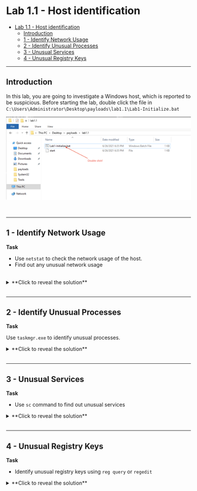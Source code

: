 # Lab 1.1 - Host identification

- [Lab 1.1 - Host identification](#lab-11---host-identification)
  - [Introduction](#introduction)
  - [1 - Identify Network Usage](#1---identify-network-usage)
  - [2 - Identify Unusual Processes](#2---identify-unusual-processes)
  - [3 - Unusual Services](#3---unusual-services)
  - [4 - Unusual Registry Keys](#4---unusual-registry-keys)

---

## Introduction

In this lab, you are going to investigate a Windows host, which is reported to be suspicious. Before starting the lab, double click the file in `C:\Users\Administrator\Desktop\payloads\lab1.1\Lab1-Initialize.bat`

![](images/lab-1-1-00.png)

<br/>

---

## 1 - Identify Network Usage

**Task**

- Use `netstat` to check the network usage of the host.
- Find out any unusual network usage

<br/>

<details>
  <summary>**Click to reveal the solution**</summary>

  This first part is a proof-of-concept, which shows you show the Windows commands in this exercise can reveal a listening port and the corresponding process. 

  You can use `netstat` for checking network usage on a Windows host.

  As a baseline, first run `cmd.exe` as admin, and then run `netstat -na`:

  ![01](images/lab-1-1-01.png)

  <br/>

  Next, create a netcat listener on the host. Use the command prompt and enter the following commands:

  - `ubuntu2004`
  - `nc -lp 10000`

  ![02](images/lab-1-1-02.png)

  This command will run in a Ubuntu container and create a TCP listener on tcp/10000.

  <br/>

  Then again, run `netstat -na`:

  ![03](images/lab-1-1-03.png)

  <br/>

  We can also check the process ID for the executables using the TCP/UDP ports using `netstat -ano`:

  ![04](images/lab-1-1-04.png)

  <br/>

  You can also run `netstat -nao 5` to make it refreshes every 5 seconds.

  <br/>

  Next, run `netstat -naob` to see the EXE and DLLs associated with each listening port.

  ![05](images/lab-1-1-05.png)

  <br/>

  As you can see in this exercise, the Ubuntu container's listening port `tcp/10000` is revealed.

  <br/>

  Additionally, you will notice there are some unusual network connections:

  1. `ChromeUpdate.exe` listening on `tcp/2222`
  2. `WindowsDefender.exe` having a connection to `172.31.15.180:4444`

  At this point, you have already identified abnormal network usage on the host.

  <br/>


  You may close all of the command prompts after this.

</details>

<br/>

---

## 2 - Identify Unusual Processes

**Task**

Use `taskmgr.exe` to identify unusual processes.

<details>
  <summary>**Click to reveal the solution**</summary>

  On a CMD prompt, run `taskmgr.exe /v`:

  ![](images/lab-1-2-01-800xauto.png)

  <br/>

  You may exclude known good result by using piping `| findstr /V "<keyword>"`.

  For example: 
  `tasklist /v | findstr /V "svchost" | findstr /V "conhost" | findstr /V "findstr" | findstr /V "N/A"`

  ![](image/../images/lab-1-2-02-800xauto.png)

  <br/>

  To check tasks associated with Windows Services, we run use:
  `tasklist /svc | findstr /V "N/A"`

  ![](images/lab-1-2-03-600xauto.png)  

</details>

<br/>

---

## 3 - Unusual Services

**Task**

- Use `sc` command to find out unusual services

<details>
  <summary>**Click to reveal the solution**</summary>

  You can obtian Windows service information by running `sc` command. The following allows you to get services and pipes the output through the `more` command to display it one page at a time:

  `sc query state= all | more`

  ![](images/lab-1-2-04-650xauto.png)

  - Note the unusual service called `ChromeUpdateService`
  
  <br/>

  Confusing enough, you will see 2 Google Update services:

  ![](images/lab-1-2-05-650xauto.png)

  - https://www.webnots.com/7-ways-to-disable-automatic-chrome-update-in-windows-and-mac/
  - They are legit services!


</details>

<br/>

---

## 4 - Unusual Registry Keys

**Task**

- Identify unusual registry keys using `reg query` or `regedit`

<details>
  <summary>**Click to reveal the solution**</summary>

  Let's look into programs automatically invoked by the host when it boots up or when a user logins. We'll look at the `Run` key.

  You may use the GUI tool `regedit` or the CLI tool `reg` to check the registry keys.

  Use the following command to query the HKLM `Run` key:

  `reg query "HKEY_LOCAL_MACHINE\Software\Microsoft\Windows\CurrentVersion\Run"`

  ![](images/lab-1-3-01-600xauto.png)

  - Look like normal?
  - Think twice! Let's research Windows Defender 
  - https://www.file.net/process/windows%20defender.exe.html#:~:text=The%20Windows%20Defender.exe%20file,The%20program%20is%20not%20visible.
  - https://news.thewindowsclub.com/new-path-windows-defender-installation-windows-10-91061/

  ![](images/lab-1-3-02-600xauto.png)

  - The location shown in the `Run` key is abnormal! In fact, this is one of the most used trick of malwares to pretend legit program!
  - More about Evasion on: https://attack.mitre.org/techniques/T1036/
  - More about Persistence using RunKey on: https://attack.mitre.org/techniques/T1547/001/

  <br/>

</details>